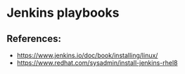 # Jenkins playbooks

## References:

* https://www.jenkins.io/doc/book/installing/linux/
* https://www.redhat.com/sysadmin/install-jenkins-rhel8
